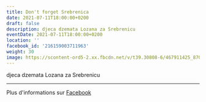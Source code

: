 ```yaml
---
title: Don't forget Srebrenica
date: 2021-07-11T18:00:00+0200
draft: false
description: djeca dzemata Lozana za Srebrenicu
eventDate: 2021-07-11T18:00:00+0200
location: ''
facebook_id: '216159003711963'
weight: 30
image: https://scontent-ord5-2.xx.fbcdn.net/v/t39.30808-6/467911425_8702124949883247_8451066247417132989_n.jpg?_nc_cat=103&ccb=1-7&_nc_sid=9e60e4&_nc_ohc=d4CM-hetvVkQ7kNvwHJlEQE&_nc_oc=AdkhE8KkwsWohCwxvvkjWZxsb2BnZneFyQpt-kmo1pi2gphpyxwjCVoKMumSUsc3cwM&_nc_zt=23&_nc_ht=scontent-ord5-2.xx&edm=ABTKTjYEAAAA&_nc_gid=AJb7JvBWCWu4NKsg7gzsLg&oh=00_AfWlO6OeWsiDIl12L3Mpy5zehlNK_EVJjVZ1ggeYf-fjvQ&oe=68B31159
---
```


djeca dzemata Lozana za Srebrenicu

---

Plus d'informations sur [Facebook](https://facebook.com/events/216159003711963)